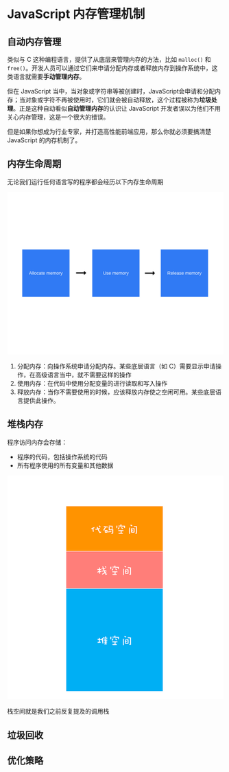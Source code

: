 # JavaScript 内存管理机制

## 自动内存管理

类似与 C 这种编程语言，提供了从底层来管理内存的方法，比如 `malloc()` 和 `free()`。开发人员可以通过它们来申请分配内存或者释放内存到操作系统中，这类语言就需要**手动管理内存**。

但在 JavaScript 当中，当对象或字符串等被创建时，JavaScript会申请和分配内存；当对象或字符不再被使用时，它们就会被自动释放，这个过程被称为**垃圾处理**。正是这种自动看似**自动管理内存**的认识让 JavaScript 开发者误以为他们不用关心内存管理，这是一个很大的错误。

但是如果你想成为行业专家，并打造高性能前端应用，那么你就必须要搞清楚 JavaScript 的内存机制了。

## 内存生命周期

无论我们运行任何语言写的程序都会经历以下内存生命周期

![memory life](../images/1_slxXgq_TO38TgtoKpWa_jQ.png)

1. 分配内存：向操作系统申请分配内存。某些底层语言（如 C）需要显示申请操作，在高级语言当中，就不需要这样的操作
2. 使用内存：在代码中使用分配变量的进行读取和写入操作
3. 释放内存：当你不需要使用的时候，应该释放内存使之空闲可用。某些底层语言提供此操作。

## 堆栈内存

程序访问内存会存储：

- 程序的代码，包括操作系统的代码
- 所有程序使用的所有变量和其他数据

![JavaScript 内存模型](../images/memory.png)

栈空间就是我们之前反复提及的调用栈

## 垃圾回收

## 优化策略
